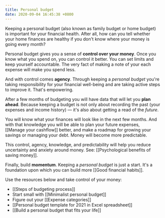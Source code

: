 ```yaml
---
title: Personal budget
date: 2020-09-04 16:45:38 +0800
---
```


Keeping a personal budget (also known as family budget or home budget) is important for your financial health. After all, how can you tell whether your home finances are healthy if you don't know where your money is going every month?

Personal budget gives you a sense of **control over your money**. Once you know what you spend on, you can control it better. You can set limits and keep yourself accountable. The very fact of making a note of your each expense will make you spend less.

And with control comes **agency**. Through keeping a *personal budget* you're taking responsibility for your financial well-being and are taking active steps to improve it. That's empowering.

After a few months of budgeting you will have data that will let you **plan ahead**. Because keeping a budget is not only about recording the past (your expenses and income history) — it's also about getting a read of the *future*. 

You will know what your finances will look like in the next few months. And with that knowledge you will be able to plan your future expenses, [[Manage your cashflow]] better, and make a roadmap for growing your savings or managing your debt. Money will become more predictable.

This control, agency, knowledge, and predictability will help you reduce uncertainty and anxiety around money. See: [[Psychological benefits of saving money]].

Finally, build **momentum**. Keeping a *personal budget* is just a start. It's a foundation upon which you can build more [[Good financial habits]].

Use the resources below and take control of your money:

- [[Steps of budgeting process]]
- Start small with [[Minimalist personal budget]]
- Figure out your [[Expense categories]]
- [[Personal budget template for 2021 in Excel spreadsheet]]
- [[Build a personal budget that fits your life]]